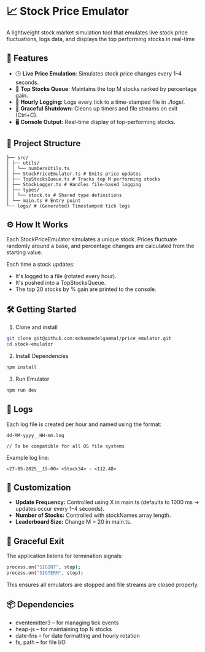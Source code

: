 # 📈 Stock Price Emulator

A lightweight stock market simulation tool that emulates live stock price fluctuations, logs data, and displays the top performing stocks in real-time

## 🚀 Features

- 🕒 **Live Price Emulation**: Simulates stock price changes every 1–4 seconds.
- 🧠 **Top Stocks Queue**: Maintains the top M stocks ranked by percentage gain.
- 📝 **Hourly Logging:** Logs every tick to a time-stamped file in ./logs/.
- 🔌 **Graceful Shutdown:** Cleans up timers and file streams on exit (Ctrl+C).
- 🖥️ **Console Output:** Real-time display of top-performing stocks.

## 📁 Project Structure

```
├── src/
│ ├── utils/
│ │ └── numbersUtils.ts
│ ├── StockPriceEmulator.ts # Emits price updates
│ ├── TopStocksQueue.ts # Tracks top M performing stocks
│ ├── StockLogger.ts # Handles file-based logging
│ ├── types/
│ │ └── stock.ts # Shared type definitions
│ └── main.ts # Entry point
└── logs/ # (Generated) Timestamped tick logs
```

## ⚙️ How It Works

Each StockPriceEmulator simulates a unique stock. Prices fluctuate randomly around a base, and percentage changes are calculated from the starting value.

Each time a stock updates:

- It's logged to a file (rotated every hour).
- It's pushed into a TopStocksQueue.
- The top 20 stocks by % gain are printed to the console.

## 🛠️ Getting Started

1. Clone and install

```bash
git clone git@github.com:mohammedelgammal/price_emulator.git
cd stock-emulator
```

2. Install Dependencies

```bash
npm install
```

3. Run Emulator

```bash
npm run dev
```

## 📂 Logs

Each log file is created per hour and named using the format:

    dd-MM-yyyy__HH-mm.log

    // To be compatible for all OS file systems

Example log line:

    <27-05-2025__15-00> <Stock34> - <112.48>

## 🧪 Customization

- **Update Frequency:** Controlled using X in main.ts (defaults to 1000 ms → updates occur every 1–4 seconds).
- **Number of Stocks:** Controlled with stockNames array length.
- **Leaderboard Size:** Change M = 20 in main.ts.

## 🧹 Graceful Exit

The application listens for termination signals:

```bash
process.on("SIGINT", stop);
process.on("SIGTERM", stop);
```

This ensures all emulators are stopped and file streams are closed properly.

## 📦 Dependencies

- eventemitter3 – for managing tick events
- heap-js – for maintaining top N stocks
- date-fns – for date formatting and hourly rotation
- fs, path – for file I/O
